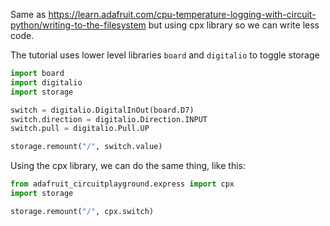 Same as https://learn.adafruit.com/cpu-temperature-logging-with-circuit-python/writing-to-the-filesystem but using cpx library so we can write less code.

The tutorial uses lower level libraries `board` and `digitalio` to toggle storage

```py
import board
import digitalio
import storage

switch = digitalio.DigitalInOut(board.D7)
switch.direction = digitalio.Direction.INPUT
switch.pull = digitalio.Pull.UP

storage.remount("/", switch.value)
```

Using the cpx library, we can do the same thing, like this:

```py
from adafruit_circuitplayground.express import cpx
import storage

storage.remount("/", cpx.switch)
```